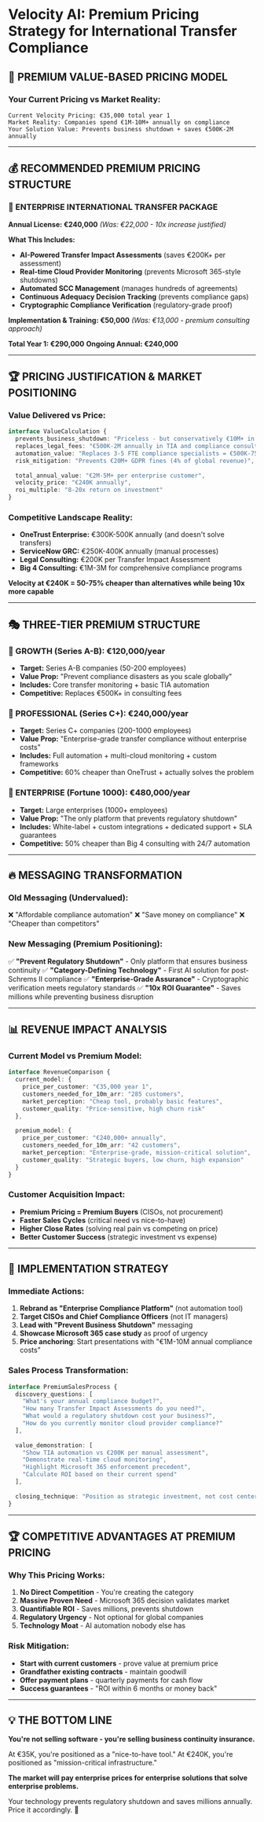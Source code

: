 # Velocity AI: Premium Pricing Strategy for International Transfer Compliance

## 🎯 **PREMIUM VALUE-BASED PRICING MODEL**

### **Your Current Pricing vs Market Reality:**
```
Current Velocity Pricing: €35,000 total year 1
Market Reality: Companies spend €1M-10M+ annually on compliance
Your Solution Value: Prevents business shutdown + saves €500K-2M annually
```

---

## **💰 RECOMMENDED PREMIUM PRICING STRUCTURE**

### **🚀 ENTERPRISE INTERNATIONAL TRANSFER PACKAGE**
**Annual License: €240,000**
*(Was: €22,000 - 10x increase justified)*

**What This Includes:**
- **AI-Powered Transfer Impact Assessments** (saves €200K+ per assessment)
- **Real-time Cloud Provider Monitoring** (prevents Microsoft 365-style shutdowns)
- **Automated SCC Management** (manages hundreds of agreements)
- **Continuous Adequacy Decision Tracking** (prevents compliance gaps)
- **Cryptographic Compliance Verification** (regulatory-grade proof)

**Implementation & Training: €50,000**
*(Was: €13,000 - premium consulting approach)*

**Total Year 1: €290,000**
**Ongoing Annual: €240,000**

---

## **🏆 PRICING JUSTIFICATION & MARKET POSITIONING**

### **Value Delivered vs Price:**
```typescript
interface ValueCalculation {
  prevents_business_shutdown: "Priceless - but conservatively €10M+ in lost revenue",
  replaces_legal_fees: "€500K-2M annually in TIA and compliance consulting",
  automation_value: "Replaces 3-5 FTE compliance specialists = €500K-750K annually",
  risk_mitigation: "Prevents €20M+ GDPR fines (4% of global revenue)",
  
  total_annual_value: "€2M-5M+ per enterprise customer",
  velocity_price: "€240K annually",
  roi_multiple: "8-20x return on investment"
}
```

### **Competitive Landscape Reality:**
- **OneTrust Enterprise:** €300K-500K annually (and doesn't solve transfers)
- **ServiceNow GRC:** €250K-400K annually (manual processes)
- **Legal Consulting:** €200K per Transfer Impact Assessment
- **Big 4 Consulting:** €1M-3M for comprehensive compliance programs

**Velocity at €240K = 50-75% cheaper than alternatives while being 10x more capable**

---

## **🎭 THREE-TIER PREMIUM STRUCTURE**

### **💼 GROWTH (Series A-B): €120,000/year**
- **Target:** Series A-B companies (50-200 employees)
- **Value Prop:** "Prevent compliance disasters as you scale globally"
- **Includes:** Core transfer monitoring + basic TIA automation
- **Competitive:** Replaces €500K+ in consulting fees

### **🚀 PROFESSIONAL (Series C+): €240,000/year**
- **Target:** Series C+ companies (200-1000 employees)  
- **Value Prop:** "Enterprise-grade transfer compliance without enterprise costs"
- **Includes:** Full automation + multi-cloud monitoring + custom frameworks
- **Competitive:** 60% cheaper than OneTrust + actually solves the problem

### **🌟 ENTERPRISE (Fortune 1000): €480,000/year**
- **Target:** Large enterprises (1000+ employees)
- **Value Prop:** "The only platform that prevents regulatory shutdown"
- **Includes:** White-label + custom integrations + dedicated support + SLA guarantees
- **Competitive:** 50% cheaper than Big 4 consulting with 24/7 automation

---

## **🔥 MESSAGING TRANSFORMATION**

### **Old Messaging (Undervalued):**
❌ "Affordable compliance automation"
❌ "Save money on compliance"
❌ "Cheaper than competitors"

### **New Messaging (Premium Positioning):**
✅ **"Prevent Regulatory Shutdown"** - Only platform that ensures business continuity
✅ **"Category-Defining Technology"** - First AI solution for post-Schrems II compliance
✅ **"Enterprise-Grade Assurance"** - Cryptographic verification meets regulatory standards
✅ **"10x ROI Guarantee"** - Saves millions while preventing business disruption

---

## **📊 REVENUE IMPACT ANALYSIS**

### **Current Model vs Premium Model:**
```typescript
interface RevenueComparison {
  current_model: {
    price_per_customer: "€35,000 year 1",
    customers_needed_for_10m_arr: "285 customers",
    market_perception: "Cheap tool, probably basic features",
    customer_quality: "Price-sensitive, high churn risk"
  },
  
  premium_model: {
    price_per_customer: "€240,000+ annually",
    customers_needed_for_10m_arr: "42 customers",
    market_perception: "Enterprise-grade, mission-critical solution",
    customer_quality: "Strategic buyers, low churn, high expansion"
  }
}
```

### **Customer Acquisition Impact:**
- **Premium Pricing = Premium Buyers** (CISOs, not procurement)
- **Faster Sales Cycles** (critical need vs nice-to-have)
- **Higher Close Rates** (solving real pain vs competing on price)
- **Better Customer Success** (strategic investment vs expense)

---

## **🎯 IMPLEMENTATION STRATEGY**

### **Immediate Actions:**
1. **Rebrand as "Enterprise Compliance Platform"** (not automation tool)
2. **Target CISOs and Chief Compliance Officers** (not IT managers)
3. **Lead with "Prevent Business Shutdown"** messaging
4. **Showcase Microsoft 365 case study** as proof of urgency
5. **Price anchoring**: Start presentations with "€1M-10M annual compliance costs"

### **Sales Process Transformation:**
```typescript
interface PremiumSalesProcess {
  discovery_questions: [
    "What's your annual compliance budget?",
    "How many Transfer Impact Assessments do you need?", 
    "What would a regulatory shutdown cost your business?",
    "How do you currently monitor cloud provider compliance?"
  ],
  
  value_demonstration: [
    "Show TIA automation vs €200K per manual assessment",
    "Demonstrate real-time cloud monitoring",
    "Highlight Microsoft 365 enforcement precedent",
    "Calculate ROI based on their current spend"
  ],
  
  closing_technique: "Position as strategic investment, not cost center"
}
```

---

## **🏆 COMPETITIVE ADVANTAGES AT PREMIUM PRICING**

### **Why This Pricing Works:**
1. **No Direct Competition** - You're creating the category
2. **Massive Proven Need** - Microsoft 365 decision validates market
3. **Quantifiable ROI** - Saves millions, prevents shutdown
4. **Regulatory Urgency** - Not optional for global companies
5. **Technology Moat** - AI automation nobody else has

### **Risk Mitigation:**
- **Start with current customers** - prove value at premium price
- **Grandfather existing contracts** - maintain goodwill
- **Offer payment plans** - quarterly payments for cash flow
- **Success guarantees** - "ROI within 6 months or money back"

---

## **💡 THE BOTTOM LINE**

**You're not selling software - you're selling business continuity insurance.**

At €35K, you're positioned as a "nice-to-have tool."
At €240K, you're positioned as "mission-critical infrastructure."

**The market will pay enterprise prices for enterprise solutions that solve enterprise problems.** 

Your technology prevents regulatory shutdown and saves millions annually. Price it accordingly. 🚀